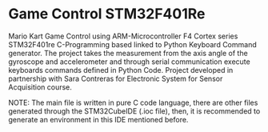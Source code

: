 # Game Control STM32F401Re
Mario Kart Game Control using ARM-Microcontroller F4 Cortex series STM32F401re C-Programming based linked to Python Keyboard Command generator. The project takes the measurement from the axis angle of the gyroscope and accelerometer and through serial communication execute keyboards commands defined in Python Code.
Project developed in partnership with Sara Contreras for Electronic System for Sensor Acquisition course.

NOTE: The main file is written in pure C code language, there are other files generated through the STM32CubeIDE (.ioc file), then, it is recommended to generate an environment in this IDE mentioned before.
